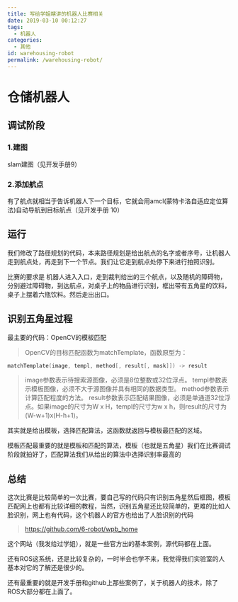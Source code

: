 ```yaml
---
title: 写给学姐瞎讲的机器人比赛相关
date: 2019-03-10 00:12:27
tags:
  - 机器人
categories:
  - 其他
id: warehousing-robot
permalink: /warehousing-robot/
---
```


# 仓储机器人

## 调试阶段

### 1.建图

slam建图（见开发手册9）

### 2.添加航点

有了航点就相当于告诉机器人下一个目标，它就会用amcl(蒙特卡洛自适应定位算法)自动导航到目标航点（见开发手册 10）

## 运行

我们修改了路径规划的代码，本来路径规划是给出航点的名字或者序号，让机器人走到航点处，再走到下一个节点。我们让它走到航点处停下来进行拍照识别。

比赛的要求是 机器人进入入口，走到裁判给出的三个航点，以及随机的障碍物，分别避过障碍物，到达航点，对桌子上的物品进行识别，框出带有五角星的饮料，桌子上摆着六瓶饮料。然后走出出口。

## 识别五角星过程

最主要的代码：OpenCV的模板匹配

> OpenCV的目标匹配函数为matchTemplate，函数原型为：

```cpp
matchTemplate(image, templ, method[, result[, mask]]) -> result
```

> image参数表示待搜索源图像，必须是8位整数或32位浮点。
> templ参数表示模板图像，必须不大于源图像并具有相同的数据类型。
> method参数表示计算匹配程度的方法。
> result参数表示匹配结果图像，必须是单通道32位浮点。如果image的尺寸为W x H，templ的尺寸为w x h，则result的尺寸为(W-w+1)x(H-h+1)。

其实就是给出模板，选择匹配算法，这函数就返回与模板最匹配的区域。

模板匹配最重要的就是模板和匹配的算法，模板（也就是五角星）我们在比赛调试阶段就拍好了，匹配算法我们从给出的算法中选择识别率最高的

## 总结

这次比赛是比较简单的一次比赛，要自己写的代码只有识别五角星然后框图，模板匹配网上也都有比较详细的教程，当然，识别五角星还比较简单的，更难的比如人脸识别，网上也有代码，这个机器人的官方也给出了人脸识别的代码

> https://github.com/6-robot/wpb_home

这个网站（我发给过学姐），就是一些官方出的基本案例，源代码都在上面。

还有ROS这系统，还是比较复杂的，一时半会也学不来，我觉得我们实验室的人基本对它的了解还是很少的。

还有最重要的就是开发手册和github上那些案例了，关于机器人的技术，除了ROS大部分都在上面了。